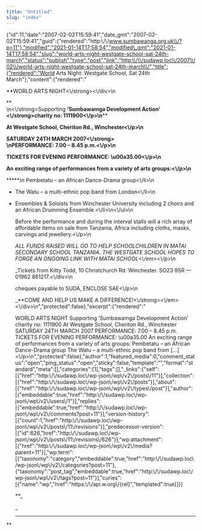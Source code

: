 ```yaml
---
title: "Untitled"
slug: "index"
---
```


{"id":11,"date":"2007-02-02T15:59:41","date\_gmt":"2007-02-02T15:59:41","guid":{"rendered":"http:\\/\\/www.sumbawanga.org.uk\\/?p=11"},"modified":"2021-01-14T17:58:54","modified\_gmt":"2021-01-14T17:58:54","slug":"world-arts-night-westgate-school-sat-24th-march","status":"publish","type":"post","link":"http:\\/\\/sudawp.loc\\/2007\\/02\\/world-arts-night-westgate-school-sat-24th-march\\/","title":{"rendered":"World Arts Night: Westgate School, Sat 24th March"},"content":{"rendered":"

**WORLD ARTS NIGHT<\\/strong><\\/div>\\n

**  
\\n<\\/strong>Supporting **‘Sumbawamga Development Action’ <\\/strong>charity no: 1111900<\\/p>\\n****

****At Westgate School, Cheriton Rd., Winchester<\\/p>\\n****

******SATURDAY 24TH MARCH 2007<\\/strong>  
\\nPERFORMANCE: 7.00 – 8.45 p.m.<\\/p>\\n******

******TICKETS FOR EVENING PERFORMANCE: \\u00a35.00<\\/p>\\n******

******An exciting range of performances from a variety of arts groups:<\\/p>\\n******

******\\n*   Pembetatu – an African Dance-Drama group<\\/li>\\n
*   The Watu – a multi-ethnic pop band from London<\\/li>\\n
*   Ensembles & Soloists from Winchester University including 2 choirs and an African Drumming Ensemble.<\\/li>\\n<\\/ul>\\n
    
    Before the performance and during the interval stalls will a rich array of affordable items on sale from Tanzania, Africa including cloths, masks, carvings and jewellery.<\\/p>\\n
    
    _ALL FUNDS RAISED WILL GO TO HELP SCHOOLCHILDREN IN MATAI SECONDARY SCHOOL TANZANIA. THE WESTGATE SCHOOL HOPES TO FORGE AN ONGOING LINK WITH MATAI SCHOOL<\\/em><\\/p>\\n_
    
    _Tickets from Kitty Todd, 10 Christchurch Rd. Winchester. SO23 9SR — 01962 861217.<\\/div>\\n
    
    cheques payable to SUDA, ENCLOSE SAE<\\/p>\\n
    
    _**COME AND HELP US MAKE A DIFFERENCE!<\\/strong><\\/em><\\/div>\\n","protected":false},"excerpt":{"rendered":"
    
    WORLD ARTS NIGHT Supporting ‘Sumbawamga Development Action’ charity no: 1111900 At Westgate School, Cheriton Rd., Winchester SATURDAY 24TH MARCH 2007 PERFORMANCE: 7.00 – 8.45 p.m. TICKETS FOR EVENING PERFORMANCE: \\u00a35.00 An exciting range of performances from a variety of arts groups: Pembetatu – an African Dance-Drama group The Watu – a multi-ethnic pop band from \[…\]<\\/p>\\n","protected":false},"author":1,"featured\_media":0,"comment\_status":"open","ping\_status":"open","sticky":false,"template":"","format":"standard","meta":\[\],"categories":\[1\],"tags":\[\],"\_links":{"self":\[{"href":"http:\\/\\/sudawp.loc\\/wp-json\\/wp\\/v2\\/posts\\/11"}\],"collection":\[{"href":"http:\\/\\/sudawp.loc\\/wp-json\\/wp\\/v2\\/posts"}\],"about":\[{"href":"http:\\/\\/sudawp.loc\\/wp-json\\/wp\\/v2\\/types\\/post"}\],"author":\[{"embeddable":true,"href":"http:\\/\\/sudawp.loc\\/wp-json\\/wp\\/v2\\/users\\/1"}\],"replies":\[{"embeddable":true,"href":"http:\\/\\/sudawp.loc\\/wp-json\\/wp\\/v2\\/comments?post=11"}\],"version-history":\[{"count":1,"href":"http:\\/\\/sudawp.loc\\/wp-json\\/wp\\/v2\\/posts\\/11\\/revisions"}\],"predecessor-version":\[{"id":626,"href":"http:\\/\\/sudawp.loc\\/wp-json\\/wp\\/v2\\/posts\\/11\\/revisions\\/626"}\],"wp:attachment":\[{"href":"http:\\/\\/sudawp.loc\\/wp-json\\/wp\\/v2\\/media?parent=11"}\],"wp:term":\[{"taxonomy":"category","embeddable":true,"href":"http:\\/\\/sudawp.loc\\/wp-json\\/wp\\/v2\\/categories?post=11"},{"taxonomy":"post\_tag","embeddable":true,"href":"http:\\/\\/sudawp.loc\\/wp-json\\/wp\\/v2\\/tags?post=11"}\],"curies":\[{"name":"wp","href":"https:\\/\\/api.w.org\\/{rel}","templated":true}\]}}
    
    **_
    
    _
    ******

**
